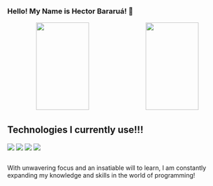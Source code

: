 ### Hello! My Name is Hector Bararuá! 👋


<div align="center">
  <img width="49%" height="200px" src="https://github-readme-stats.vercel.app/api?username=hectorbararua&show_icons=true&count_private=true&hide_border=true&title_color=00bfbf&icon_color=00bfbf&text_color=00bfbf&bg_color=0d1117" /> 
  <img width="49%" height="200px" src="https://github-readme-stats.vercel.app/api/top-langs/?username=hectorbararua&layout=compact&langs_count=6&hide_border=true&title_color=00bfbf&text_color=00bfbf&bg_color=0d1117" />
</div>



## Technologies I currently use!!!

<div>
<img align="center" src="https://img.shields.io/badge/Node.js-43853D?style=for-the-badge&logo=node.js&logoColor=white%22%3E" />

<img align="center" src="https://img.shields.io/badge/Express.js-404D59?style=for-the-badge%22%3E" />
  
<img align="center" src="https://img.shields.io/badge/React.js-1572B6?style=for-the-badge" />
  
<img align="center" src="https://img.shields.io/badge/JavaScript-323330?style=for-the-badge&logo=javascript&logoColor=F7DF1Ek%22%3E" />

</div>
<br>

<p>With unwavering focus and an insatiable will to learn, I am constantly expanding my knowledge and skills in the world of programming!</p>
